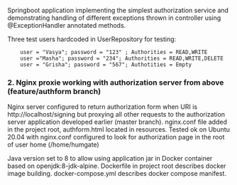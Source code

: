 Springboot application implementing the simplest authorization service and demonstrating handling 
of different exceptions thrown in controller using @ExceptionHandler annotated methods.

Three test users hardcoded in UserRepository for testing:

        user = "Vasya"; password = "123" ; Authorities = READ,WRITE
        user ="Masha"; password = "234"; Authorities = READ,WRITE,DELETE
        user = "Grisha"; password = "567"; Authotities = Empty

### 2. Nginx proxie working with authorization server from above (feature/authform branch)
Nginx server configured to return authorization form when URI is http://localhost/signing but proxying all
other requests to the authorization server application developed earlier (master branch). nginx.conf file 
added in the project root, authform.html located in resources. Tested ok on Ubuntu 20.04 with nginx.conf 
configured to look for authorization page in the root of user home (/home/humgate)

Java version set to 8 to allow using application jar in Docker container based on openjdk:8-jdk-alpine.
Dockerfile in project root describes docker image building.
docker-compose.yml describes docker compose manifest. 